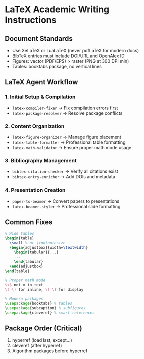 # LaTeX Academic Writing Instructions

## Document Standards
- Use XeLaTeX or LuaLaTeX (never pdfLaTeX for modern docs)
- BibTeX entries must include DOI/URL and OpenAlex ID
- Figures: vector (PDF/EPS) > raster (PNG at 300 DPI min)
- Tables: booktabs package, no vertical lines

## LaTeX Agent Workflow

### 1. Initial Setup & Compilation
- `latex-compiler-fixer` → Fix compilation errors first
- `latex-package-resolver` → Resolve package conflicts

### 2. Content Organization
- `latex-figure-organizer` → Manage figure placement
- `latex-table-formatter` → Professional table formatting
- `latex-math-validator` → Ensure proper math mode usage

### 3. Bibliography Management
- `bibtex-citation-checker` → Verify all citations exist
- `bibtex-entry-enricher` → Add DOIs and metadata

### 4. Presentation Creation
- `paper-to-beamer` → Convert papers to presentations
- `latex-beamer-styler` → Professional slide formatting

## Common Fixes
```latex
% Wide tables
\begin{table}
  \small % or \footnotesize
  \begin{adjustbox}{width=\textwidth}
    \begin{tabular}{...}
    ...
    \end{tabular}
  \end{adjustbox}
\end{table}

% Proper math mode
$x$ not x in text
\( \) for inline, \[ \] for display

% Modern packages
\usepackage{booktabs} % tables
\usepackage{subcaption} % subfigures
\usepackage{cleveref} % smart references
```

## Package Order (Critical)
1. hyperref (load last, except...)
2. cleveref (after hyperref)
3. Algorithm packages before hyperref